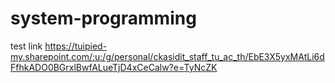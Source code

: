 # system-programming

test link
https://tuipied-my.sharepoint.com/:u:/g/personal/ckasidit_staff_tu_ac_th/EbE3X5yxMAtLi6dFfhkADO0BGrxlBwfALueTjD4xCeCalw?e=TyNcZK
